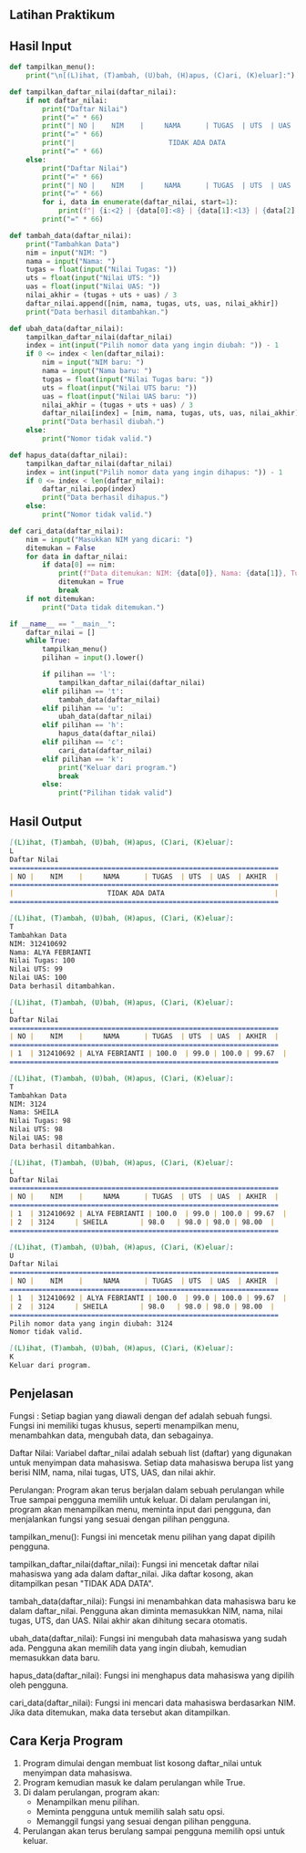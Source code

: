 ## Latihan Praktikum

## Hasil Input
```python
def tampilkan_menu():
    print("\n[(L)ihat, (T)ambah, (U)bah, (H)apus, (C)ari, (K)eluar]:")

def tampilkan_daftar_nilai(daftar_nilai):
    if not daftar_nilai:
        print("Daftar Nilai")
        print("=" * 66)
        print("| NO |    NIM    |     NAMA      | TUGAS  | UTS  | UAS  | AKHIR  |")
        print("=" * 66)
        print("|                       TIDAK ADA DATA                           |")
        print("=" * 66)
    else:
        print("Daftar Nilai")
        print("=" * 66)
        print("| NO |    NIM    |     NAMA      | TUGAS  | UTS  | UAS  | AKHIR  |")
        print("=" * 66)
        for i, data in enumerate(daftar_nilai, start=1):
            print(f"| {i:<2} | {data[0]:<8} | {data[1]:<13} | {data[2]:<6} | {data[3]:<4} | {data[4]:<4} | {data[5]:<6.2f} |")
        print("=" * 66)

def tambah_data(daftar_nilai):
    print("Tambahkan Data")
    nim = input("NIM: ")
    nama = input("Nama: ")
    tugas = float(input("Nilai Tugas: "))
    uts = float(input("Nilai UTS: "))
    uas = float(input("Nilai UAS: "))
    nilai_akhir = (tugas + uts + uas) / 3
    daftar_nilai.append([nim, nama, tugas, uts, uas, nilai_akhir])
    print("Data berhasil ditambahkan.")

def ubah_data(daftar_nilai):
    tampilkan_daftar_nilai(daftar_nilai)
    index = int(input("Pilih nomor data yang ingin diubah: ")) - 1
    if 0 <= index < len(daftar_nilai):
        nim = input("NIM baru: ")
        nama = input("Nama baru: ")
        tugas = float(input("Nilai Tugas baru: "))
        uts = float(input("Nilai UTS baru: "))
        uas = float(input("Nilai UAS baru: "))
        nilai_akhir = (tugas + uts + uas) / 3
        daftar_nilai[index] = [nim, nama, tugas, uts, uas, nilai_akhir]
        print("Data berhasil diubah.")
    else:
        print("Nomor tidak valid.")

def hapus_data(daftar_nilai):
    tampilkan_daftar_nilai(daftar_nilai)
    index = int(input("Pilih nomor data yang ingin dihapus: ")) - 1
    if 0 <= index < len(daftar_nilai):
        daftar_nilai.pop(index)
        print("Data berhasil dihapus.")
    else:
        print("Nomor tidak valid.")

def cari_data(daftar_nilai):
    nim = input("Masukkan NIM yang dicari: ")
    ditemukan = False
    for data in daftar_nilai:
        if data[0] == nim:
            print(f"Data ditemukan: NIM: {data[0]}, Nama: {data[1]}, Tugas: {data[2]}, UTS: {data[3]}, UAS: {data[4]}, Akhir: {data[5]:.2f}")
            ditemukan = True
            break
    if not ditemukan:
        print("Data tidak ditemukan.")

if __name__ == "__main__":
    daftar_nilai = []
    while True:
        tampilkan_menu()
        pilihan = input().lower()

        if pilihan == 'l':
            tampilkan_daftar_nilai(daftar_nilai)
        elif pilihan == 't':
            tambah_data(daftar_nilai)
        elif pilihan == 'u':
            ubah_data(daftar_nilai)
        elif pilihan == 'h':
            hapus_data(daftar_nilai)
        elif pilihan == 'c':
            cari_data(daftar_nilai)
        elif pilihan == 'k':
            print("Keluar dari program.")
            break
        else:
            print("Pilihan tidak valid")

```

## Hasil Output
````markdown
[(L)ihat, (T)ambah, (U)bah, (H)apus, (C)ari, (K)eluar]:
L
Daftar Nilai
==================================================================
| NO |    NIM    |     NAMA      | TUGAS  | UTS  | UAS  | AKHIR  |
==================================================================
|                       TIDAK ADA DATA                           |
==================================================================

[(L)ihat, (T)ambah, (U)bah, (H)apus, (C)ari, (K)eluar]:
T
Tambahkan Data
NIM: 312410692
Nama: ALYA FEBRIANTI
Nilai Tugas: 100
Nilai UTS: 99
Nilai UAS: 100
Data berhasil ditambahkan.

[(L)ihat, (T)ambah, (U)bah, (H)apus, (C)ari, (K)eluar]:
L
Daftar Nilai
==================================================================
| NO |    NIM    |     NAMA      | TUGAS  | UTS  | UAS  | AKHIR  |
==================================================================
| 1  | 312410692 | ALYA FEBRIANTI | 100.0  | 99.0 | 100.0 | 99.67  |
==================================================================

[(L)ihat, (T)ambah, (U)bah, (H)apus, (C)ari, (K)eluar]:
T
Tambahkan Data
NIM: 3124
Nama: SHEILA
Nilai Tugas: 98
Nilai UTS: 98
Nilai UAS: 98
Data berhasil ditambahkan.

[(L)ihat, (T)ambah, (U)bah, (H)apus, (C)ari, (K)eluar]:
L
Daftar Nilai
==================================================================
| NO |    NIM    |     NAMA      | TUGAS  | UTS  | UAS  | AKHIR  |
==================================================================
| 1  | 312410692 | ALYA FEBRIANTI | 100.0  | 99.0 | 100.0 | 99.67  |
| 2  | 3124     | SHEILA        | 98.0   | 98.0 | 98.0 | 98.00  |
==================================================================

[(L)ihat, (T)ambah, (U)bah, (H)apus, (C)ari, (K)eluar]:
U
Daftar Nilai
==================================================================
| NO |    NIM    |     NAMA      | TUGAS  | UTS  | UAS  | AKHIR  |
==================================================================
| 1  | 312410692 | ALYA FEBRIANTI | 100.0  | 99.0 | 100.0 | 99.67  |
| 2  | 3124     | SHEILA        | 98.0   | 98.0 | 98.0 | 98.00  |
==================================================================
Pilih nomor data yang ingin diubah: 3124
Nomor tidak valid.

[(L)ihat, (T)ambah, (U)bah, (H)apus, (C)ari, (K)eluar]:
K
Keluar dari program.
````

## Penjelasan
Fungsi : Setiap bagian yang diawali dengan def adalah sebuah fungsi. Fungsi ini memiliki tugas khusus, seperti menampilkan menu, menambahkan data, mengubah data, dan sebagainya.

Daftar Nilai: Variabel daftar_nilai adalah sebuah list (daftar) yang digunakan untuk menyimpan data mahasiswa. Setiap data mahasiswa berupa list yang berisi NIM, nama, nilai tugas, UTS, UAS, dan nilai akhir.

Perulangan: Program akan terus berjalan dalam sebuah perulangan while True sampai pengguna memilih untuk keluar. Di dalam perulangan ini, program akan menampilkan menu, meminta input dari pengguna, dan menjalankan fungsi yang sesuai dengan pilihan pengguna.

tampilkan_menu(): Fungsi ini mencetak menu pilihan yang dapat dipilih pengguna.

tampilkan_daftar_nilai(daftar_nilai): Fungsi ini mencetak daftar nilai mahasiswa yang ada dalam daftar_nilai. Jika daftar kosong, akan ditampilkan pesan "TIDAK ADA DATA".

tambah_data(daftar_nilai): Fungsi ini menambahkan data mahasiswa baru ke dalam daftar_nilai. Pengguna akan diminta memasukkan NIM, nama, nilai tugas, UTS, dan UAS. Nilai akhir akan dihitung secara otomatis.

ubah_data(daftar_nilai): Fungsi ini mengubah data mahasiswa yang sudah ada. Pengguna akan memilih data yang ingin diubah, kemudian memasukkan data baru.

hapus_data(daftar_nilai): Fungsi ini menghapus data mahasiswa yang dipilih oleh pengguna.

cari_data(daftar_nilai): Fungsi ini mencari data mahasiswa berdasarkan NIM. Jika data ditemukan, maka data tersebut akan ditampilkan.

## Cara Kerja Program
1. Program dimulai dengan membuat list kosong daftar_nilai untuk menyimpan data mahasiswa.
2. Program kemudian masuk ke dalam perulangan while True.
3. Di dalam perulangan, program akan:
   - Menampilkan menu pilihan.
   - Meminta pengguna untuk memilih salah satu opsi.
   - Memanggil fungsi yang sesuai dengan pilihan pengguna.
4. Perulangan akan terus berulang sampai pengguna memilih opsi untuk keluar.
